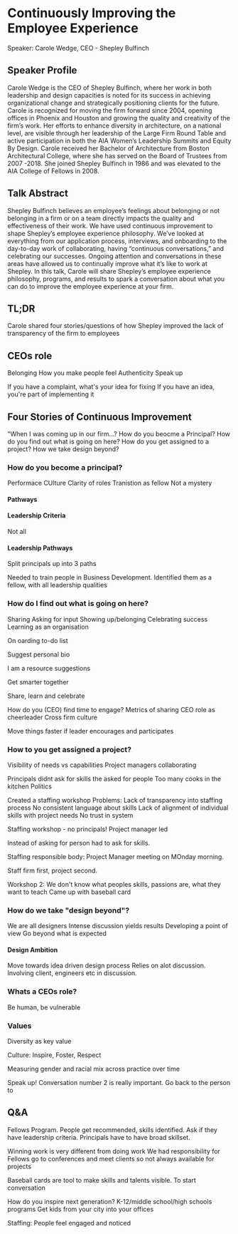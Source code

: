 # Continuously Improving the Employee Experience
Speaker: Carole Wedge, CEO - Shepley Bulfinch

## Speaker Profile
Carole Wedge is the CEO of Shepley Bulfinch, where her work in both leadership and design capacities is noted for its success in achieving organizational change and strategically positioning clients for the future. Carole is recognized for moving the firm forward since 2004, opening offices in Phoenix and Houston and growing the quality and creativity of the firm’s work. Her efforts to enhance diversity in architecture, on a national level, are visible through her leadership of the Large Firm Round Table and active participation in both the AIA Women’s Leadership Summits and Equity By Design. Carole received her Bachelor of Architecture from Boston Architectural College, where she has served on the Board of Trustees from 2007 -2018. She joined Shepley Bulfinch in 1986 and was elevated to the AIA College of Fellows in 2008. 

## Talk Abstract
Shepley Bulfinch believes an employee’s feelings about belonging or not belonging in a firm or on a team directly impacts the quality and effectiveness of their work. We have used continuous improvement to shape Shepley’s employee experience philosophy. We’ve looked at everything from our application process, interviews, and onboarding to the day-to-day work of collaborating, having “continuous conversations,” and celebrating our successes. Ongoing attention and conversations in these areas have allowed us to continually improve what it’s like to work at Shepley. In this talk, Carole will share Shepley’s employee experience philosophy, programs, and results to spark a conversation about what you can do to improve the employee experience at your firm.

## TL;DR
Carole shared four stories/questions of how Shepley improved the lack of transparency of the firm to employees

## CEOs role
Belonging
How you make people feel
Authenticity
Speak up

If you have a complaint, what's your idea for fixing
If you have an idea, you're part of implementing it

## Four Stories of Continuous Improvement
"When I was coming up in our firm...?
How do you beocme a Principal?
How do you find out what is going on here?
How do you get assigned to a project?
How we take design beyond?

### How do you become a principal?
Performace CUlture
Clarity of roles
Tranistion as fellow
Not a mystery

#### Pathways

#### Leadership Criteria
Not all


#### Leadership Pathways
Split principals up into 3 paths


Needed to train people in Business Development. Identified them as a fellow, with all leadership qualities


### How do I find out what is going on here?
Sharing
Asking for input
Showing up/belonging
Celebrating success
Learning as an organisation

On oarding to-do list

Suggest personal bio

I am a resource suggestions

Get smarter together

Share, learn and celebrate

How do you (CEO) find time to engage?
Metrics of sharing
CEO role as cheerleader
Cross firm culture

Move things faster if leader encourages and participates

### How to you get assigned a project?
Visibility of needs vs capabilities
Project managers collaborating

Principals didnt ask for skills the asked for people
Too many cooks in the kitchen
Politics

Created a staffing workshop
Problems: Lack of transparency into staffing process
No consistent language about skills
Lack of alignment of individual skills with project needs
No trust in system

Staffing workshop - no principals!
Project manager led

Instead of asking for person had to ask for skills.

Staffing responsible body:
Project Manager meeting on MOnday morning. 

Staff firm first, project second.

Workshop 2: We don't know what peoples skills, passions are, what they want to teach
Came up with baseball card


### How do we take "design beyond"?
We are all designers
Intense discussion yields results
Developing a point of view
Go beyond what is expected

#### Design Ambition
Move towards idea driven design process
Relies on alot discussion. Involving client, engineers etc in discussion. 

### Whats a CEOs role?
Be human, be vulnerable

### Values
Diversity as key value

Culture: Inspire, Foster, Respect

Measuring gender and racial mix across practice over time

Speak up! Conversation number 2 is really important. Go back to the person to 

## Q&A
Fellows Program. People get recommended, skills identified. Ask if they have leadership criteria.
Principals have to have broad skillset.

Winning work is very different from doing work
We had responsibility for 
Fellows go to conferences and meet clients so not always available for projects

Baseball cards are tool to make skills and talents visible. To start conversation


How do you inspire next generation?
K-12/middle school/high schools programs
Get kids from your city into your offices

Staffing:
People feel engaged and noticed